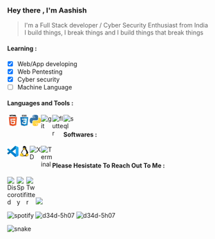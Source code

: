 ### Hey there , I'm Aashish
<!-- <div align="center"><img hight="400" width="700" alt="GIF" align="center" src="https://github.com/d34d-5h07/d34d-5h07/blob/main/src/1936%20(1).gif"></div>
<br> -->

> I'm a Full Stack developer / Cyber Security Enthusiast from India <br>
> I build things, I break things and I build things that break things
#### Learning :
- [x] Web/App developing
- [x] Web Pentesting
- [x] Cyber security
- [ ] Machine Language

#### Languages and Tools :

<a href="https://www.w3.org/html/" target="_blank"><img align="left" alt="HTML5" width="26px" src="https://raw.githubusercontent.com/github/explore/80688e429a7d4ef2fca1e82350fe8e3517d3494d/topics/html/html.png" /></a>
<a href="https://www.w3schools.com/css/" target="_blank"><img align="left" alt="CSS3" width="26px" src="https://raw.githubusercontent.com/github/explore/80688e429a7d4ef2fca1e82350fe8e3517d3494d/topics/css/css.png" /></a>
<a href="https://www.python.org" target="_blank"> <img align="left" alt="Python" width="26px" src="https://github.com/Aakarsh-B/trying-repos/blob/master/python-5.svg?raw=true"/> </a>
<!-- <img align="left" alt="GitHub" width="26px" src="https://github.com/Aakarsh-B/trying-repos/blob/master/github.svg" /> -->
<a href="flutter.com" target="_blank"> <img align="left" alt="git" width="26px" src="https://www.vectorlogo.zone/logos/git-scm/git-scm-icon.svg"/> </a>
<img align="left" alt="flutter" width="26px" src="https://www.vectorlogo.zone/logos/flutterio/flutterio-icon.svg" />
<img align="left" alt="sql" width="26px" src="https://user-images.githubusercontent.com/58104187/227933839-0f2d0df4-c063-4aa1-b7c9-a1663b94dce7.png" />
<br />
#### Softwares :

<img align="left" alt="Visual Studio Code" width="26px" src="https://raw.githubusercontent.com/github/explore/80688e429a7d4ef2fca1e82350fe8e3517d3494d/topics/visual-studio-code/visual-studio-code.png" />
<a href="https://www.linux.org/" target="_blank"> <img align="left" alt="XD" width="26px"src="https://raw.githubusercontent.com/devicons/devicon/master/icons/linux/linux-original.svg" alt="arduino" /> </a>
<a href="https://www.arduino.cc/" target="_blank"> <img align="left" alt="XD" width="26px" src="https://cdn.worldvectorlogo.com/logos/arduino-1.svg" alt="arduino"/> </a>
<img align="left" alt="Terminal" width="26px" src="https://user-images.githubusercontent.com/58104187/130577755-fac9debc-98c0-49b9-a528-d5b4dfd88be1.png" />
<br />


<!-- #### Hobbies :
- [x] Video Games 🎮
- [ ] Binge Watching Shows 📺
- [ ] Music 🎧
  -->
#### Please Hesistate To Reach Out To Me :
<a href="https://discordapp.com/users/861203929941803038">
  <img align="left" alt="Discord" width="22px" src="https://user-images.githubusercontent.com/58104187/206185989-9d49aa3a-b6af-48e3-983a-1d97819fa276.svg" />
</a>



<a href="https://open.spotify.com/user/1fgjrj955afaorj9axy8cm0mp?si=43a86b7e9a654909&nd=1">
  <img align="left" alt="Spotify" width="22px" src="https://user-images.githubusercontent.com/58104187/198833667-f002e2ff-56d4-4575-a60d-e3cd07174e82.svg" />
</a>

<a href="https://twitter.com/d34d__5h07">
  <img align="left" alt="Twitter" width="22px" src="https://raw.githubusercontent.com/peterthehan/peterthehan/master/assets/twitter.svg" />
</a><br><br>


  <img width="400" src="https://user-images.githubusercontent.com/58104187/221767071-754f35f2-0b12-492c-9bdf-30a557d4978d.png"></div>

<p float="left">
<img href="https://www.deadshot.gq" width="175" alt="spotify" src="https://spotify-github-profile.vercel.app/api/view?uid=1fgjrj955afaorj9axy8cm0mp&cover_image=true&theme=compact&show_offline=false">
<img width="302" src="https://github-readme-stats.vercel.app/api/top-langs?username=d34d-5h07&show_icons=true&locale=en&layout=compact&theme=radical&hide_border=true&hide_title=true" alt="d34d-5h07" />
<img width="360" src="https://github-readme-stats.vercel.app/api?username=d34d-5h07&show_icons=true&locale=en&theme=radical&hide_border=true&hide_title=true" alt="d34d-5h07" />
</p>

![snake](https://github.com/d34d-5h07/d34d-5h07/blob/output/github-contribution-grid-snake-dark.svg#gh-dark-mode-only)

<!-- ```diff
+ Green
- Red
! Orange
@@ Pink @@
# Gray
...
```
 -->
<!-- <p float="left">
 <img width="250" src="https://quotes-github-readme.vercel.app/api?type=vertical&theme=dark&author=Rick%20Sanchez&quote=To%20live%20is%20to%20risk%20it%20all%3B%20otherwise%20you%E2%80%99re%20just%20an%20inert%20chunk%20of%20randomly%20assembled%20molecules%20drifting%20wherever%20the%20universe%20blows%20you"/>
<img width="250" src="https://quotes-github-readme.vercel.app/api?type=vertical&theme=dark&author=Bojack%20Horseman&quote=That%20voice%2C%20the%20one%20that%20tells%20you%20you%27re%20worthless%20and%20stupid%20and%20ugly...%20It%20goes%20away%2C%20right%3F"/>
<img width="250" src="https://quotes-github-readme.vercel.app/api?type=vertical&theme=dark&author=MrRobot&quote=When%20you%20see%20a%20good%20move%2C%20look%20for%20a%20better%20one"/>
</p>




